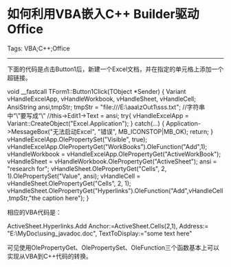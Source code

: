 # 如何利用VBA嵌入C++ Builder驱动Office
Tags: VBA;C++;Office

------

下面的代码是点击Button1后，新建一个Excel文档，并在指定的单元格上添加一个超链接。 
 
void __fastcall TForm1::Button1Click(TObject *Sender) 
{ 
 Variant vHandleExcelApp, vHandleWorkbook, vHandleSheet, vHandleCell; 
 AnsiString ansi,tmpStr; 
 tmpStr = "file:///E:\\aaa\\zOut1\\sss.txt"; //字符串中“\”要写成“\\” 
 //this->Edit1->Text = ansi; 
 try{ 
 vHandleExcelApp = Variant::CreateObject("Excel.Application"); 
 } catch(...) { 
 Application->MessageBox("无法启动Excel", "错误", MB_ICONSTOP|MB_OK); 
 return; 
 } 
 vHandleExcelApp.OlePropertySet("Visible", true); 
 vHandleExcelApp.OlePropertyGet("WorkBooks").OleFunction("Add",1); 
 vHandleWorkbook = vHandleExcelApp.OlePropertyGet("ActiveWorkBook"); 
 vHandleSheet = vHandleWorkbook.OlePropertyGet("ActiveSheet"); 
 ansi = "research for"; 
 vHandleSheet.OlePropertyGet("Cells", 2, 1).OlePropertySet("Value", ansi); 
 vHandleCell = vHandleSheet.OlePropertyGet("Cells", 2, 1); 
 vHandleSheet.OlePropertyGet("Hyperlinks").OleFunction("Add",vHandleCell,tmpStr,"the caption here"); 
} 
 
相应的VBA代码是： 
 
ActiveSheet.Hyperlinks.Add Anchor:=ActiveSheet.Cells(2,1), Address:= "E:\MyDoc\using_javadoc.doc", TextToDisplay:="some text here" 
 
可见使用OlePropertyGet、OlePropertySet、OleFunction三个函数基本上可以实现从VBA到C++代码的转换。